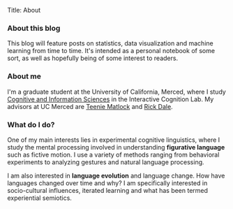 Title: About

### About this blog

This blog will feature posts on statistics, data visualization and machine learning from time to time. It's intended as a personal notebook of some sort, as well as hopefully being of some interest to readers. 

### About me

I'm a graduate student at the University of California, Merced, where I study [Cognitive and Information Sciences](http://www.cogsci.ucmerced.edu) in the Interactive Cognition Lab. My advisors at UC Merced are [Teenie Matlock](http://faculty.ucmerced.edu/tmatlock/) and [Rick Dale](http://www.cognaction.com/rick).

### What do I do?

One of my main interests lies in experimental cognitive linguistics, where I study the mental processing involved in understanding **figurative language** such as fictive motion. I use a variety of methods ranging from behavioral experiments to analyzing gestures and natural language processing.

I am also interested in **language evolution** and language change. How have languages changed over time and why? I am specifically interested in socio-cultural influences, iterated learning and what has been termed experiential semiotics.



